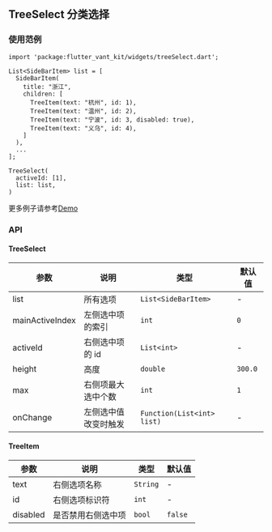 ## TreeSelect 分类选择

### 使用范例

```
import 'package:flutter_vant_kit/widgets/treeSelect.dart';

List<SideBarItem> list = [
  SideBarItem(
    title: "浙江",
    children: [
      TreeItem(text: "杭州", id: 1),
      TreeItem(text: "温州", id: 2),
      TreeItem(text: "宁波", id: 3, disabled: true),
      TreeItem(text: "义乌", id: 4),
    ]
  ),
  ...
];

TreeSelect(
  activeId: [1],
  list: list,
)
```

更多例子请参考[Demo](../lib/routes/demoTreeSelect.dart)

### API

#### TreeSelect

| 参数  | 说明  | 类型  | 默认值  |
| ------------ | ------------ | ------------ | ------------ |
| list | 所有选项 | `List<SideBarItem>` | - |
| mainActiveIndex | 左侧选中项的索引 | `int` | `0` |
| activeId | 右侧选中项的 id | `List<int>` | - |
| height | 高度 | `double` | `300.0` |
| max | 右侧项最大选中个数 | `int` | `1` |
| onChange | 左侧选中值改变时触发 | `Function(List<int> list)` | - |

#### TreeItem

| 参数  | 说明  | 类型  | 默认值  |
| ------------ | ------------ | ------------ | ------------ |
| text | 右侧选项名称 | `String` | - |
| id | 右侧选项标识符 | `int` | - |
| disabled | 是否禁用右侧选中项 | `bool` | `false` |
